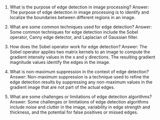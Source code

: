 1) What is the purpose of edge detection in image processing?
Answer: The purpose of edge detection in image processing is to identify and localize the boundaries between different regions in an image.

2) What are some common techniques used for edge detection?
Answer: Some common techniques for edge detection include the Sobel operator, Canny edge detector, and Laplacian of Gaussian filter.

3) How does the Sobel operator work for edge detection?
Answer: The Sobel operator applies two matrix kernels to an image to compute the gradient intensity values in the x and y directions. The resulting gradient magnitude values identify the edges in the image.

4) What is non-maximum suppression in the context of edge detection?
Answer: Non-maximum suppression is a technique used to refine the edge detection results by suppressing any non-maximum values in the gradient image that are not part of the actual edges.

5) What are some challenges or limitations of edge detection algorithms?
Answer: Some challenges or limitations of edge detection algorithms include noise and clutter in the image, variability in edge strength and thickness, and the potential for false positives or missed edges.
